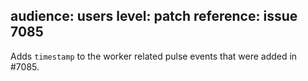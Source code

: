 audience: users
level: patch
reference: issue 7085
---

Adds `timestamp` to the worker related pulse events that were added in #7085.
